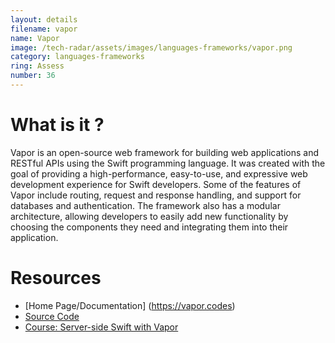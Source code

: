 ```yaml
---
layout: details
filename: vapor
name: Vapor
image: /tech-radar/assets/images/languages-frameworks/vapor.png
category: languages-frameworks
ring: Assess
number: 36
---
```


# What is it ?
Vapor is an open-source web framework for building web applications and RESTful APIs using the Swift programming language. It was created with the goal of providing a high-performance, easy-to-use, and expressive web development experience for Swift developers. Some of the features of Vapor include routing, request and response handling, and support for databases and authentication. The framework also has a modular architecture, allowing developers to easily add new functionality by choosing the components they need and integrating them into their application.

# Resources
- [Home Page/Documentation] (https://vapor.codes)
- [Source Code](https://github.com/vapor/vapor)
- [Course: Server-side Swift with Vapor](https://www.kodeco.com/books/server-side-swift-with-vapor)